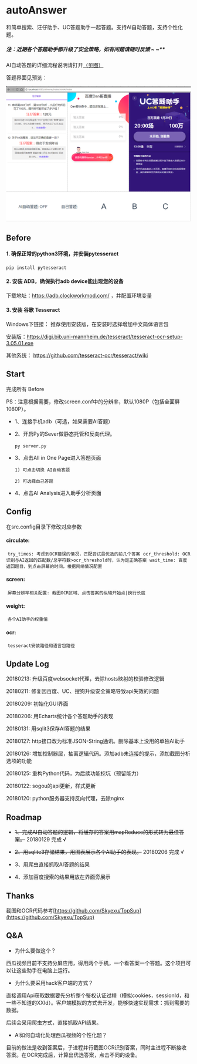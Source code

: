 # autoAnswer

和简单搜索、汪仔助手、UC答题助手一起答题。支持AI自动答题，支持个性化题。

##### 注：近期各个答题助手都升级了安全策略，如有问题请随时反馈 ~ ~**

AI自动答题的详细流程说明请打开[（见图）](images/answer-introduce.png)

答题界面见预览：

![](images/answer_view.png)


## Before

#### 1. 确保正常的python3环境，并安装pytesseract

`pip install pytesseract`

#### 2. 安装 ADB，确保执行adb device能出现您的设备

下载地址：https://adb.clockworkmod.com/ ，并配置环境变量

#### 3. 安装 谷歌 Tesseract

Windows下链接： 推荐使用安装版，在安装时选择增加中文简体语言包

安装版：https://digi.bib.uni-mannheim.de/tesseract/tesseract-ocr-setup-3.05.01.exe

其他系统： https://github.com/tesseract-ocr/tesseract/wiki

## Start

完成所有 Before

PS：注意根据需要，修改screen.conf中的分辨率，默认1080P（包括全面屏1080P）。

+ 1、连接手机adb（可选，如果需要AI答题）

+ 2、开启Py的Sever做静态托管和反向代理。

  `py server.py`

+ 3、点击All in One Page进入答题页面

  `1) 可点击切换 AI自动答题`

  `2) 可选择自己答题`

+ 4、点击AI Analysis进入助手分析页面

## Config

在src.config目录下修改对应参数

#### circulate:
  `try_times: 考虑到OCR错误的情况，匹配尝试最优选的前几个答案`
  `ocr_threshold: OCR识别与AI返回的匹配数/总字符数>ocr_threshold时，认为是正确答案`
  `wait_time: 百度返回题目，到点击屏幕的时间，根据网络情况配置`

#### screen:
  `屏幕分辨率相关配置: 截图OCR区域、点击答案的纵轴开始点|换行长度`

#### weight:
  `各个AI助手的权重值`

#### ocr:
  `tesseract安装路径和语言包路径`

## Update Log

20180213: 升级百度websocket代理，去除hosts映射的校验修改逻辑

20180211: 修复因百度、UC、搜狗升级安全策略导致api失效的问题

20180209: 初始化GUI界面

20180206: 用Echarts统计各个答题助手的表现

20180131: 用sqlit3保存AI答题的结果

20180127: http接口改为标准JSON-String通讯。删除基本上没用的单独AI助手

20180126: 增加控制器层，抽离逻辑代码。添加adb未连接的提示，添加截图分析选项的功能

20180125: 重构Python代码，为后续功能挖坑（预留能力）

20180122: sogou的api更新，样式更新

20180120: python服务器支持反向代理，去除nginx

## Roadmap

+ ~~1、完成AI自动答题的逻辑，将缓存的答案用mapReduce的形式转为最佳答案。~~ 20180129 完成 √

+ ~~2、用sqlite3存储结果，用图表展示各个AI助手的表现。~~ 20180206 完成 √

+ 3、用爬虫直接抓取AI答题的结果

+ 4、添加百度搜索的结果用放在界面旁展示

## Thanks

截图和OCR代码参考[https://github.com/Skyexu/TopSup](https://github.com/Skyexu/TopSup)

## Q&A

- 为什么要做这个？

西瓜视频目前不支持分屏应用，得用两个手机，一个看答案一个答题。这个项目可以让这些助手在电脑上运行。

- 为什么要采用hack客户端的方式？

直接调用Api获取数据要先分析整个鉴权认证过程（模拟cookies，sessionId，和一些不知道的XXId）。客户端模拟的方式去开发，能够快速实现需求：抓到需要的数据。

后续会采用爬虫方式，直接抓取API结果。

- AI如何自动化处理西瓜视频的个性化题？

目前的做法是收到答案后，子进程并行截图OCR识别答案，同时主进程不断接收答案。在OCR完成后，计算出优选答案，点击不同的设备。
